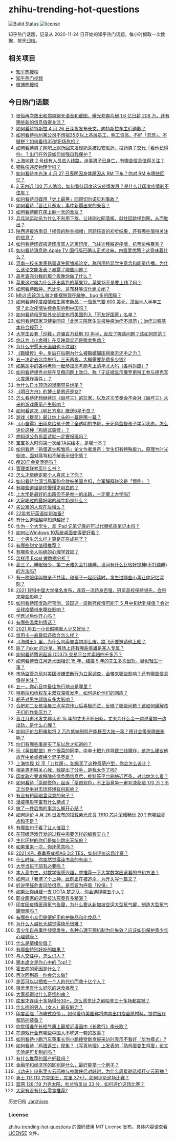 # zhihu-trending-hot-questions

[![Build Status](https://github.com/justjavac/zhihu-trending-hot-questions/workflows/ci/badge.svg?branch=master)](https://github.com/justjavac/zhihu-trending-hot-questions/actions)
[![license](https://img.shields.io/github/license/justjavac/zhihu-trending-hot-questions)](https://github.com/justjavac/zhihu-trending-hot-questions/blob/master/LICENSE)

知乎热门话题，记录从 2020-11-24 日开始的知乎热门话题。每小时抓取一次数据，按天[归档](./archives)。

## 相关项目

- [知乎热搜榜](https://github.com/justjavac/zhihu-trending-top-search)
- [知乎热门视频](https://github.com/justjavac/zhihu-trending-hot-video)
- [微博热搜榜](https://github.com/justjavac/weibo-trending-hot-search)

## 今日热门话题

<!-- BEGIN -->
<!-- 最后更新时间 Tue Apr 27 2021 13:04:40 GMT+0800 (China Standard Time) -->

1. [张恒再次放出和郑爽聊天语音和截图，曝光郑爽片酬 1.6 亿日薪 208
   万，还有哪些新的信息值得关注？](https://www.zhihu.com/question/456689667)
2. [如何看待特斯拉 4 月 26 日深夜发布长文，向特斯拉车主们道歉？](https://www.zhihu.com/question/456750609)
3. [如何看待杭州某公司不想招35岁以上基层员工，称工资高、不好「忽悠」、不够拼？如何看待35岁职场危机？](https://www.zhihu.com/question/456103378)
4. [如何看待男子网吧上厕所回来发现奶茶被投安眠药，投药男子交代「看他长得帅」？出门在外该如何加强自我保护？](https://www.zhihu.com/question/456477743)
5. [上海地铁 2
   号线有人员进入线路，涉事男子已身亡，有哪些信息值得关注？](https://www.zhihu.com/question/456666009)
6. [钢铁侠违反物理学吗？](https://www.zhihu.com/question/278556408)
7. [如何看待李光洙 4 月 27 日表明因身体原因从 RM 下车？你对 RM
   有哪些回忆？](https://www.zhihu.com/question/456761112)
8. [3 天内近 100
   万人确诊，如何看待印度这波疫情发展？是什么让印度疫情刹不住车？](https://www.zhihu.com/question/456445443)
9. [如何看待日媒用「史上最悪」回顾切尔诺贝利事故？](https://www.zhihu.com/question/456713294)
10. [如何看待「晋江月逝水」事件新爆出来的录音？](https://www.zhihu.com/question/456698766)
11. [如何看待能在床上躺一天的舍友？](https://www.zhihu.com/question/318657086)
12. [乒乓球运动员为什么不利用下旋，让球刚过网落板，就往回跳撞到网，从而胜出？](https://www.zhihu.com/question/453888891)
13. [陕西通报洛南县「掺假的脱贫摘帽」问题核查的初步结果，还有哪些值得关注的信息？](https://www.zhihu.com/question/456741134)
14. [如何看待印媒报道印度富人逃离印度，飞往迪拜躲避疫情，机票价格暴涨？](https://www.zhihu.com/question/456507428)
15. [如何看待消息称 Apple TV
    国行版已确认正式过审，内置爱优腾？这意味着什么？](https://www.zhihu.com/question/456604493)
16. [河南一校长发表熟蛋返生孵雏鸡论文，称利用特异学生意念和能量传播，为什么该论文能发表？暴露了哪些问题？](https://www.zhihu.com/question/456600672)
17. [高考查完分数的那个夜晚你做了什么？](https://www.zhihu.com/question/307719606)
18. [苹果这时候为什么还出紫色的苹果12，苹果13不是要上线了吗？](https://www.zhihu.com/question/455759423)
19. [如何看待脸肿、巴比伦、哥布林等汉化组关闭？](https://www.zhihu.com/question/456409506)
20. [MIUI 应该怎么做才能摆脱现在臃肿、bug 多的困局？](https://www.zhihu.com/question/453584579)
21. [如何看待印度疫情催生黑市新品：一瓶氧气要 600
    美元，顶当地人半年工资？此次疫情失控会影响到中国吗？](https://www.zhihu.com/question/456762173)
22. [如何看待俄罗斯外交部宣布将美国列入「不友好国家」名单？](https://www.zhihu.com/question/456613035)
23. [如何看待国家卫健委回应「北医三院医生举报肿瘤治疗不规范」：治疗过程基本符合规范？](https://www.zhihu.com/question/456788283)
24. [大学生设套「炒鞋」诈骗百万获刑 10
    年半，反应了哪些问题？该如何防范？](https://www.zhihu.com/question/456264816)
25. [你认为《小舍得》在反映现实还是贩卖焦虑？](https://www.zhihu.com/question/456153655)
26. [为什么宁愿天天画眉也不纹眉?](https://www.zhihu.com/question/360168698)
27. [《甄嬛传》中，皇后在后期为什么被甄嬛碾压得毫无还手之力？](https://www.zhihu.com/question/372451881)
28. [五一决定去北京旅行，三天两夜，大概需要花费多少钱?](https://www.zhihu.com/question/452999311)
29. [如果高中的各科老师一起参加高考能考上清华北大吗（各科对应）?](https://www.zhihu.com/question/443860742)
30. [如何看待捷克总统在反俄问题上改口，称「无证据显示俄罗斯特工参与捷克军火库爆炸事件」？](https://www.zhihu.com/question/456597533)
31. [为什么日本顶流的漫画容易烂尾？](https://www.zhihu.com/question/453824776)
32. [《明日方舟》的博士是男还是女?](https://www.zhihu.com/question/455768029)
33. [怎么看待还想继续玩《崩坏三》的玩家，以及这次节奏会不会对《崩坏三》未来的游戏质量产生影响？](https://www.zhihu.com/question/456146615)
34. [如何看这次《明日方舟》赠送6星干员？](https://www.zhihu.com/question/456351151)
35. [游戏《群星》最让你上头的一幕是哪一幕？](https://www.zhihu.com/question/390050378)
36. [《小舍得》田雨岚给孩子做了全透明的书房，无死角监督孩子学习状态，怎么评价这种「鸡娃式装修」？](https://www.zhihu.com/question/456247026)
37. [想知道公务员面试就一定要报班吗？](https://www.zhihu.com/question/437000541)
38. [宝宝多大时你第一次给TA买绘本，是哪一本？](https://www.zhihu.com/question/453284843)
39. [如何看待「熟蛋返生孵雏鸡」论文作者发声：学生们有特殊能力，原理为时光倒流，面对辱骂和不解表示很伤感？](https://www.zhihu.com/question/456639794)
40. [瘦20斤会变漂亮吗？](https://www.zhihu.com/question/392591592)
41. [管理类联考买什么书？](https://www.zhihu.com/question/372317129)
42. [怎么才能确定那个人喜欢上了你？](https://www.zhihu.com/question/455880516)
43. [如何看待台湾当局军购余款被美国克扣，台军解释称这是「惯例」？](https://www.zhihu.com/question/456602898)
44. [有哪些道理是你慢慢才明白的？](https://www.zhihu.com/question/370392243)
45. [上大学是最好的出路但不是唯一的出路，一定要上大学吗?](https://www.zhihu.com/question/450330610)
46. [大家喝过的最好喝的纯牛奶是什么？](https://www.zhihu.com/question/37973170)
47. [买公寓的人现在后悔么？](https://www.zhihu.com/question/292382327)
48. [22年考研英语如何准备?](https://www.zhihu.com/question/355827400)
49. [有什么道理越早知道越好？](https://www.zhihu.com/question/431287807)
50. [作为一个大学生，拿 iPad 记笔记真的可以代替纸质笔记本吗？](https://www.zhihu.com/question/304770209)
51. [如何让Windows 10系统桌面变得更好看？](https://www.zhihu.com/question/45120814)
52. [一个男生怎么样才算是正在成熟了？](https://www.zhihu.com/question/431134549)
53. [有哪些甜文值得推荐？](https://www.zhihu.com/question/355515763)
54. [有哪些令人叫绝的心理学效应？](https://www.zhihu.com/question/20357247)
55. [怎样用 Excel 做数据分析？](https://www.zhihu.com/question/19754722)
56. [高三了，睡眠很少，第二天难免会打瞌睡，请问有什么比较好提神(不打瞌睡)的方法吗?](https://www.zhihu.com/question/309565178)
57. [有一种陪伴叫做亲子共读，和孩子一起阅读时，发生过哪些小事让你记忆深刻？](https://www.zhihu.com/question/454403577)
58. [2021
    软科中国大学排名发布，非双一流跻身百强，冠军高校保持领先，会带来哪些影响？](https://www.zhihu.com/question/456588330)
59. [如何看待印度政府预测，该国这一波新冠疫情可能于 5
    月中旬达到峰值？会对全球疫情带来哪些影响？](https://www.zhihu.com/question/456604776)
60. [学医以后你开心吗？](https://www.zhihu.com/question/455333738)
61. [有哪些温柔的情话？](https://www.zhihu.com/question/445829954)
62. [2021 年五一小长假哪里人少又好玩？](https://www.zhihu.com/question/454525882)
63. [信用卡一直最低还款会怎么样？](https://www.zhihu.com/question/448302850)
64. [《海贼王》里，为什么乌索普当初那么废，路飞还要邀请他上船？](https://www.zhihu.com/question/456294379)
65. [除了 Faker 的沙皇，赛场上还有哪些英雄是某人专属？](https://www.zhihu.com/question/443771037)
66. [如何看待腾讯起诉 DD373 交易平台并索赔四千多万？](https://www.zhihu.com/question/453578487)
67. [如何看待晋江月逝水因相识 15 年、结婚 5
    年的先生多次出轨，疑似轻生一事？](https://www.zhihu.com/question/456456779)
68. [市场监管总局对美团涉嫌垄断行为立案调查，会带来哪些影响？还有哪些信息值得关注？](https://www.zhihu.com/question/456670358)
69. [五一，你心目中最佳旅行地点是哪里？](https://www.zhihu.com/question/453601967)
70. [特斯拉和维权车主双双深夜发声，如何评价他们的回应？](https://www.zhihu.com/question/456587915)
71. [胡子对男生颜值有多大影响？](https://www.zhihu.com/question/294511640)
72. [合肥初二女孩凌晨三点写完作业后喜极而泣，反映了哪些问题？该如何缓解孩子们的作业压力？](https://www.zhihu.com/question/456173619)
73. [晋江月逝水发文称认识 15
    年的丈夫不断出轨，丈夫为什么会一边说爱她一边出轨，是什么心理？](https://www.zhihu.com/question/456437104)
74. [如何评价台积电拟将 2
    万片低端制程产能移至大陆一事？预计会带来哪些影响？](https://www.zhihu.com/question/456306249)
75. [你们有哪些事是买了车以后才知道的？](https://www.zhihu.com/question/31086102)
76. [玩《英雄联盟》有个很菜的同学，中单十把九炸导致三线爆炸，该怎么建议他放弃中单或者换个混子英雄？](https://www.zhihu.com/question/452787061)
77. [上海惊现 12
    平「刀片房」，如果买了这种奇葩户型，你会怎么设计？](https://www.zhihu.com/question/455743955)
78. [相亲男不够关心我，我提出了分手，是我太作了吗?](https://www.zhihu.com/question/455591381)
79. [印度政府要求移除疫情负面信息后，推特等平台删帖近百条，对此你怎么看？](https://www.zhihu.com/question/456608680)
80. [如何看待「茶颜悦色」起诉「茶颜观色」不正当竞争一审判决获赔 170
    万？不正当竞争对市场环境有何影响？](https://www.zhihu.com/question/456611975)
81. [有没有短而暗含深意的句子？](https://www.zhihu.com/question/443439850)
82. [漫威电影宇宙有什么槽点？](https://www.zhihu.com/question/305191364)
83. [做了一件后悔的事怎么解开心结？](https://www.zhihu.com/question/300531451)
84. [如何评价 4 月 26 日发布的搭载紫光虎贲 T610 芯片荣耀畅玩
    20？有哪些亮点和不足？](https://www.zhihu.com/question/456604855)
85. [有哪些句子看了让人催泪？](https://www.zhihu.com/question/448927565)
86. [在顶级游戏开发的过程中需要怎样的编程实力？](https://www.zhihu.com/question/57582995)
87. [生化环材的你们是如何跳出天坑的？](https://www.zhihu.com/question/453870771)
88. [如果重来一次，你还愿意吗？](https://www.zhihu.com/question/455152927)
89. [2021 KPL 春季赛成都AG 3:2
    TES，如何评价这场比赛？](https://www.zhihu.com/question/456536490)
90. [什么时候，你突然觉得读书真的有用？](https://www.zhihu.com/question/453740380)
91. [大学当班干部有必要吗？](https://www.zhihu.com/question/295922396)
92. [本人高中生，对数学很感兴趣，求推荐一下大学数学应该看的书和方法？](https://www.zhihu.com/question/444606417)
93. [如何以「我渣了个上神，此刻正在被追杀」为开头写一篇文？](https://www.zhihu.com/question/454304575)
94. [听说甲醛危害风险很高，是否要为呼吸「投保」?](https://www.zhihu.com/question/455436050)
95. [如果让你组建一支 DOTA 梦之队，你会选择哪五个人？](https://www.zhihu.com/question/456091208)
96. [职业画家的造型技法究竟有多精湛？](https://www.zhihu.com/question/273919371)
97. [印度因疫情医用氧气告罄，为什么要从新加坡空运大型氧气罐，制造大型氧气罐很难吗？](https://www.zhihu.com/question/456462365)
98. [有哪些小众但是很好用的护肤品和化妆品？](https://www.zhihu.com/question/29732330)
99. [为什么人越长大越觉得快乐很难？](https://www.zhihu.com/question/454683034)
100. [青少年自杀事件频频发生，各种心理干预机制为何失效？应该如何保护青少年心理健康？](https://www.zhihu.com/question/456598363)
101. [什么是情绪价值？](https://www.zhihu.com/question/326968879)
102. [有哪些特别好吃的糖果？](https://www.zhihu.com/question/22631051)
103. [与人交往中，怎么识人？](https://www.zhihu.com/question/325225784)
104. [哪本虐文是你心中的 Top1？](https://www.zhihu.com/question/419593520)
105. [霍去病的死因是什么？](https://www.zhihu.com/question/23393068)
106. [再次回到高一你会怎么做?](https://www.zhihu.com/question/453799112)
107. [是否可以以牺牲一个人的代价而救十亿个人？](https://www.zhihu.com/question/382523269)
108. [宿舍里有什么好吃的速食推荐？](https://www.zhihu.com/question/451613847)
109. [大家都得过什么奇怪的病？](https://www.zhihu.com/question/55665638)
110. [库里才连续十多场得分30+，怎么感觉比之前哈登三十多场都震撼？](https://www.zhihu.com/question/455753569)
111. [什么样的男人（女人）最有魅力？](https://www.zhihu.com/question/19586915)
112. [印度面临「海啸式疫情」，如何看待美国称将向其出口疫苗原材料，提供医疗和防护装备？](https://www.zhihu.com/question/456591873)
113. [你觉得谁在长相气质上最接近漫画中《长歌行》李长歌？](https://www.zhihu.com/question/454037694)
114. [在游戏行业有哪些中国人不吃这一套的故事？](https://www.zhihu.com/question/454517038)
115. [如何看待小鹏汽车董事长何小鹏接受新京报采访时表示不看好「华为模式」?](https://www.zhihu.com/question/455998211)
116. [如何看待「鸡蛋返生」现象？《写真地理》上发表的「熟鸡蛋变生鸡蛋」论文实验是可复制的吗？](https://www.zhihu.com/question/456600264)
117. [有什么推荐的国产好鞋吗？](https://www.zhihu.com/question/452510931)
118. [金融学和经济学的区别是什么，最好能举一个例子？](https://www.zhihu.com/question/390824448)
119. [《功夫》电影里火云邪神与神雕侠侣对峙时，为什么周星驰选择打火云邪神？](https://www.zhihu.com/question/29221858)
120. [勇士 117:113 力克国王，库里
     37+7，如何评价这场比赛？](https://www.zhihu.com/question/456599678)
121. [篮网 128:119 力克太阳，杜兰特复出 33
     分，如何评价这场比赛？](https://www.zhihu.com/question/456583132)
122. [大家有没有什么零食推荐?](https://www.zhihu.com/question/448037173)

<!-- END -->

历史归档 [./archives](./archives)

### License

[zhihu-trending-hot-questions](https://github.com/justjavac/zhihu-trending-hot-questions)
的源码使用 MIT License 发布。具体内容请查看 [LICENSE](./LICENSE) 文件。
